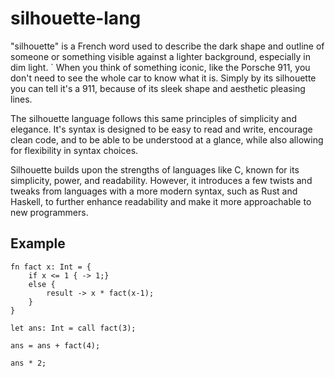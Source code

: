 # silhouette-lang

"silhouette" is a French word used to describe the dark shape and outline of someone or 
something visible against a lighter background, especially in dim light.
`
When you think of something iconic, like the Porsche 911, you don't need to see the
whole car to know what it is. Simply by its silhouette you can tell it's a 911, because
of its sleek shape and aesthetic pleasing lines.

The silhouette language follows this same principles of simplicity and elegance. It's
syntax is designed to be easy to read and write, encourage clean code, and to be 
able to be understood at a glance, while also allowing for flexibility in syntax choices.

Silhouette builds upon the strengths of languages like C, known for its simplicity, 
power, and readability. However, it introduces a few twists and tweaks from languages
with a more modern syntax, such as Rust and Haskell, to further enhance readability and 
make it more approachable to new programmers.


## Example

```
fn fact x: Int = {
    if x <= 1 { -> 1;} 
    else {
        result -> x * fact(x-1);
    }
}

let ans: Int = call fact(3);

ans = ans + fact(4);

ans * 2;
```
